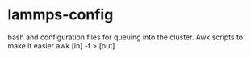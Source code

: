 # lammps-config
bash and configuration files for queuing into the cluster.
Awk scripts to make it easier
awk [in] -f > [out]
